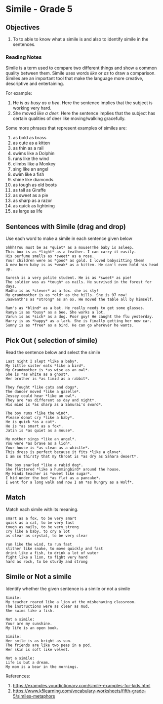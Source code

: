 # Simile - Grade 5

## Objectives
1. To to able to know what a simile is and also to identify simile in the sentences.

### Reading Notes
Simile is a term used to compare two different things and show a common quality between them. Simile uses words *like* or *as* to draw a comparison. Similes are an important tool that make the language more creative, descriptive and entertaining. 

For example: 
1. He is *as busy as a bee*. Here the sentence implies that the subject is working very hard. 
2. She moved *like a deer*. Here the sentence implies that the subject has certain qualities of deer like moving/walking gracefully.

Some more phrases that represent examples of similes are:
1. as bold as brass
2. as cute as a kitten
3. as thin as a rail
4. swims like a Dolphin
5. runs like the wind
6. climbs like a Monkey
7. sing like an angel
8. swim like a fish
9. shine like diamonds
10. as tough as old boots
11. as tall as Giraffe
12. as sweet as a pie
13. as sharp as a razor
14. as quick as lightning
15. as large as life

 ## Sentences with Simile (drag and drop)
 
 Use each word to make a simile in each sentence given below
 
 ```
 Shhh!You must be as *quiet* as a mouse!The baby is asleep. 
 This box is as *light* as a feather. I can carry it easily.
 His perfume smells as *sweet* as a rose.
 Your children were as *good* as gold. I loved babysitting them!
 A new born baby is as *weak* as a kitten. He can't even hold his head up. 
 ```
 
 ```
 Suresh is a very polite student. He is as *sweet* as pie!
 The soldier was as *tough* as nails. He survived in the forest for days.
 Madhu is as *clever* as a fox. she is sly!
 My grandmother is as *old* as the hills. She is 97 now!
 Jaswanth's as *strong* as an ox. He moved the table all by himself.
 ```
 
 ```
 Ram's as *blind* as a bat. He really needs to get some glasses.
 Ramya is as *busy* as a bee. She works a lot.
 Varun is as *sick* as a dog. Poor guy! He caught the flu yesterday.
 Marry is as *happy* as a lark. She is finally getting her new car. 
 Sunny is as *free* as a bird. He can go wherever he wants.
 ```
 
 ## Pick Out ( selection of simile)
 
 Read the sentence below and select the simile
 
 ```
 Last night I slept *like a baby*.
 My little sister eats *like a bird*.
 My Grandmother is *as wise as an owl*.
 She is *as white as a ghost*.
 Her brother is *as timid as a rabbit*.
 ```
 
 ```
 They fought *like cats and dogs*.
 The dancer moved *like a gazelle*.
 Jessey could hear *like an owl*.
 They are *as different as day and night*.
 His mind is *as sharp as a Samurai's sword*.
 ```
 
 ```
 The boy runs *like the wind*.
 Please donot cry *like a baby*.
 He is quick *as a cat*.
 He is *as smart as a fox*.
 Jatin is *as quiet as a mouse*.
 ```
 
 ```
 My mother sings *like an angel*.
 You were *as brave as a lion*.
 Your house is *as clean as a whistle*.
 This dress is perfect because it fits *like a glove*.
 I am so thirsty that my throat is *as dry as Sahara desert*.
 ```
 
 ```
 The boy snarled *like a rabid dog*.
 She fluttered *like a hummingbird* around the house.
 My Hindi teacher is *sweet like sugar*.
 I hid under the bed *as flat as a pancake*.
 I went for a long walk and now I am *as hungry as a Wolf*.
 ```
 
 ## Match 
 
 Match each simile with its meaning.
 
 ```
 smart as a fox, to be very smart
 quick as a cat, to be very fast
 tough as nails, to be very strong
 cry like a baby, to cry a lot
 as clear as crystal, to be very clear
 ```
 
 ```
 run like the wind, to run fast
 slither like snake, to move quickly and fast
 drink like a fish, to drink a lot of water
 fight like a lion, to fight very hard
 hard as rock, to be sturdy and strong
 ```
 
 ## Simile or Not a simile
 
 Identify whether the given sentence is a simile or not a simile
 
 ```
 Simile:
 My teacher roared like a lion at the misbehaving classroom.
 The instructions were as clear as mud.
 She swims like a fish.
 
 Not a simile:
 Your are my sunshine.
 My life is an open book.
 ```
 
 ```
 Simile:
 Her smile is as bright as sun.
 The friends are like two peas in a pod.
 Her skin is soft like velvet.
 
 Not a simile:
 Life is but a dream.
 My mom is a bear in the mornings.
 ```
 
 References: 
 
 1. https://examples.yourdictionary.com/simile-examples-for-kids.html
 2. https://www.k5learning.com/vocabulary-worksheets/fifth-grade-5/similes-metaphors
 
 

 
 
 
 
 
 
